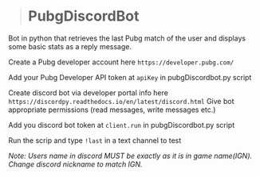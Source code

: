 ># PubgDiscordBot

Bot in python that retrieves the last Pubg match of the user and displays some basic stats as a reply message.

Create a Pubg developer account here ``https://developer.pubg.com/``
 
Add your Pubg Developer API token at ``apiKey`` in pubgDiscordbot.py script

Create discord bot via developer portal info here ``https://discordpy.readthedocs.io/en/latest/discord.html``
Give bot appropriate permissions (read messages, write messages etc.)  

Add you discord bot token at ``client.run`` in pubgDiscordbot.py script

Run the scrip and type ``!last`` in a text channel to test 

*Note: Users name in discord MUST be exactly as it is in game name(IGN). Change discord nickname to match IGN.*
